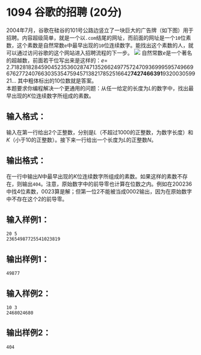 # 1094 谷歌的招聘 (20分)
2004年7月，谷歌在硅谷的101号公路边竖立了一块巨大的广告牌（如下图）用于招聘。内容超级简单，就是一个以`.com`结尾的网址，而前面的网址是一个`10`位素数，这个素数是自然常数`e`中最早出现的`10`位连续数字。能找出这个素数的人，就可以通过访问谷歌的这个网站进入招聘流程的下一步。
![](https://images.ptausercontent.com/57148679-d574-4f49-b048-775c6c07791c.jpg)
自然常数$e$是一个著名的超越数，前面若干位写出来是这样的：$e=$ 2.71828182845904523536028747135266249775724709369995957496696762772407663035354759457138217852516642**7427466391**932003059921...
其中粗体标出的10位数就是答案。  
本题要求你编程解决一个更通用的问题：从任一给定的长度为$L$的数字中，找出最早出现的$K$位连续数字所组成的素数。
## 输入格式：
输入在第一行给出2个正整数，分别是$L$（不超过1000的正整数，为数字长度）和$K$（小于10的正整数）。接下来一行给出一个长度为$L$的正整数$N$。
## 输出格式：
在一行中输出$N$中最早出现的$K$位连续数字所组成的素数。如果这样的素数不存在，则输出`404`。注意，原始数字中的前导零也计算在位数之内。例如在200236中找4位素数，0023算是解；但第一位2不能被当成0002输出，因为在原始数字中不存在这个2的前导零。
## 输入样例1：
```
20 5
23654987725541023819
```
## 输出样例1：
```
49877
```
## 输入样例2：
```
10 3
2468024680
```
## 输出样例2：
```
404
```

